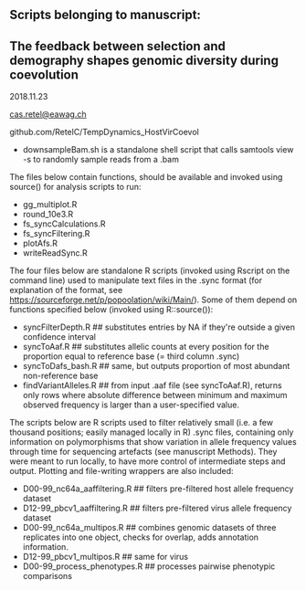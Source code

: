 ## Scripts belonging to manuscript: 
## The feedback between selection and demography shapes genomic diversity during coevolution
2018.11.23

cas.retel@eawag.ch

github.com/RetelC/TempDynamics_HostVirCoevol

- downsampleBam.sh is a standalone shell script that calls
  samtools view -s to randomly sample reads from a .bam

The files below contain functions, should be available and invoked using source() for analysis
scripts to run: 
- gg_multiplot.R
- round_10e3.R
- fs_syncCalculations.R
- fs_syncFiltering.R
- plotAfs.R
- writeReadSync.R



The four files below are standalone R scripts (invoked using Rscript on the command line)
used to manipulate text files in the .sync format (for explanation of the format, see 
https://sourceforge.net/p/popoolation/wiki/Main/). Some of them depend on functions specified 
below (invoked using R::source()): 
- syncFilterDepth.R  ## substitutes entries by NA if they're outside a given confidence interval
- syncToAaf.R ## substitutes allelic counts at every position for the proportion equal 
    to reference base (= third column .sync)
- syncToDafs_bash.R  ## same, but outputs proportion of most abundant non-reference base
- findVariantAlleles.R  ## from input .aaf file (see syncToAaf.R), returns only rows where 
    absolute difference between minimum and maximum observed frequency is larger than a 
    user-specified value. 



The scripts below are R scripts used to filter relatively small (i.e. a few thousand positions; 
easily managed locally in R) .sync files, containing only information on polymorphisms that show 
variation in allele frequency values through time for sequencing artefacts (see manuscript Methods). 
They were meant to run locally, to have more control of intermediate steps and output. Plotting and 
file-writing wrappers are also included: 
- D00-99_nc64a_aaffiltering.R  ## filters pre-filtered host allele frequency dataset
- D12-99_pbcv1_aaffiltering.R  ## filters pre-filtered virus allele frequency dataset
- D00-99_nc64a_multipos.R	 ## combines genomic datasets of three replicates into one object, 
    checks for overlap, adds annotation information. 
- D12-99_pbcv1_multipos.R  ## same for virus
- D00-99_process_phenotypes.R  ## processes pairwise phenotypic comparisons

